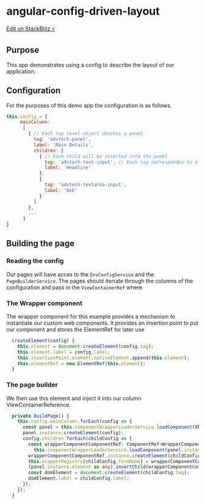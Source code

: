 # angular-config-driven-layout

[Edit on StackBlitz ⚡️](https://stackblitz.com/edit/angular-config-driven-layout)

## Purpose
This app demonstrates using a config to describe the layout of our application. 

## Configuration
For the purposes of this demo app the configuration is as follows.

```js
this.config = {
     mainColumn:
      [
        { // Each top level object denotes a panel
          tag: 'advtech-panel',
          label: 'Main Details',
          children: [
            { // Each child will be inserted into the panel
              tag: 'advtech-text-input', // Each tag correspondes to a custom web component
              label: 'Headline'
            },
            {
              tag: 'advtech-textarea-input',
              label: 'Dek'
            }
          ]
        },
        ...
      ]
}
```

## Building the page
### Reading the config
Our pages will have acces to the `EnvConfigService` and the `PageBuilderService`. The pages should iterrate through the columns of the configuration and pass in the `ViewContainerRef` where
### The Wrapper component
The wrapper component for this example provides a mechanism to instantiate our custom web components. It provides an insertion point to put our component and stores the ElementRef for later use

```ts
  createElement(config) {
    this.element = document.createElement(config.tag);
    this.element.label = config.label;
    this.insertionPoint.element.nativeElement.append(this.element);
    this.elementRef = new ElementRef(this.element);
  }
```

### The page builder
We then use this element and inject it into our column ViewContainerReference.

```ts
  private buildPage() {
    this.config.mainColumn.forEach(config => {
      const panel = this.componentWrapperLoaderService.loadComponent(this.mainColumn);
      panel.instance.createElement(config);
      config.children.forEach(childConfig => {
        const wrapperComponentComponentRef: ComponentRef<WrapperComponent> =
          this.componentWrapperLoaderService.loadComponent(panel.instance.insertionPoint);
        wrapperComponentComponentRef.instance.createElement(childConfig);
        this.wrapperRegistry[childConfig.formName] = wrapperComponentComponentRef;
        (panel.instance.element as any).insertChild(wrapperComponentComponentRef.hostView);
        const domElement = document.createElement(childConfig.tag);
        domElement.label = childConfig.label;
      });
    });
  }
```